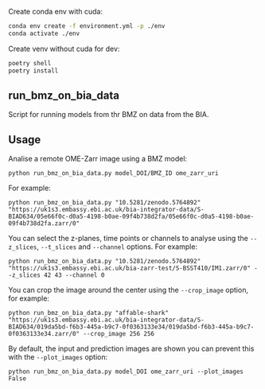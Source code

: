 Create conda env with cuda:

```bash
conda env create -f environment.yml -p ./env
conda activate ./env
```

Create venv without cuda for dev:

```bash 
poetry shell
poetry install
```
## run_bmz_on_bia_data

Script for running models from thr BMZ on data from the BIA. 

## Usage

Analise a remote OME-Zarr image using a BMZ model:

    python run_bmz_on_bia_data.py model_DOI/BMZ_ID ome_zarr_uri

For example: 

    python run_bmz_on_bia_data.py "10.5281/zenodo.5764892" "https://uk1s3.embassy.ebi.ac.uk/bia-integrator-data/S-BIAD634/05e66f0c-d0a5-4198-b0ae-09f4b738d2fa/05e66f0c-d0a5-4198-b0ae-09f4b738d2fa.zarr/0"

You can select the z-planes, time points or channels to analyse using the `--z_slices`, `--t_slices` and `--channel` options. For example: 

    python run_bmz_on_bia_data.py "10.5281/zenodo.5764892" "https://uk1s3.embassy.ebi.ac.uk/bia-zarr-test/S-BSST410/IM1.zarr/0" --z_slices 42 43 --channel 0

You can crop the image around the center using the `--crop_image` option, for example:

    python run_bmz_on_bia_data.py "affable-shark" "https://uk1s3.embassy.ebi.ac.uk/bia-integrator-data/S-BIAD634/019da5bd-f6b3-445a-b9c7-0f0363133e34/019da5bd-f6b3-445a-b9c7-0f0363133e34.zarr/0" --crop_image 256 256

By default, the input and prediction images are shown you can prevent this with the `--plot_images` option:

    python run_bmz_on_bia_data.py model_DOI ome_zarr_uri --plot_images False




